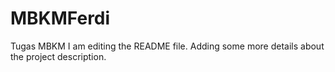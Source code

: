 # MBKMFerdi
Tugas MBKM
I am editing the README file. Adding some more details about the project description.
